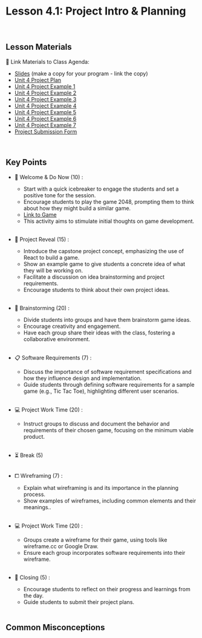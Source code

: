 # Lesson 4.1: Project Intro & Planning

<br>

## Lesson Materials

📖 Link Materials to Class Agenda:
- [Slides](https://docs.google.com/presentation/d/1hzFddScOJNM_onkJCYPv_ChLCgkasTEx5xXTKpO-vPg/edit?usp=sharing) (make a copy for your program - link the copy)
- [Unit 4 Project Plan](https://docs.google.com/document/d/1cFHqintnNaaEFSPAGKgTpyAAc0M0iaifOaJT9qcQOVI/edit?usp=sharing)
- [Unit 4 Project Example 1](https://csb-hcbz46.netlify.app/)
- [Unit 4 Project Example 2](https://csb-s99sio.netlify.app/)
- [Unit 4 Project Example 3](https://csb-8exl45.netlify.app/)
- [Unit 4 Project Example 4](https://csb-9mhv15.netlify.app/)
- [Unit 4 Project Example 5](https://csb-0c2uu6.netlify.app/)
- [Unit 4 Project Example 6](https://pwcxny.csb.app/)
- [Unit 4 Project Example 7](https://3c8rht-3000.csb.app/)
- [Project Submission Form](https://forms.gle/5BQLyaNjbMnQd1du9)

<br>

## Key Points

- 👋 Welcome & Do Now (10) :
    - Start with a quick icebreaker to engage the students and set a positive tone for the session.
    - Encourage students to play the game 2048, prompting them to think about how they might build a similar game. 
    - [Link to Game](https://play2048.co/)
    - This activity aims to stimulate initial thoughts on game development.<br><br>

- 👀 Project Reveal (15) :
    - Introduce the capstone project concept, emphasizing the use of React to build a game.
    - Show an example game to give students a concrete idea of what they will be working on.
    - Facilitate a discussion on idea brainstorming and project requirements.
    - Encourage students to think about their own project ideas.<br><br>

- 🧠 Brainstorming (20) :
    - Divide students into groups and have them brainstorm game ideas. 
    - Encourage creativity and engagement.
    - Have each group share their ideas with the class, fostering a collaborative environment.<br><br>

- 📋 Software Requirements (7) :
    - Discuss the importance of software requirement specifications and how they influence design and implementation.
    - Guide students through defining software requirements for a sample game (e.g., Tic Tac Toe), highlighting different user scenarios.<br><br>

- 💻 Project Work Time (20) :
    - Instruct groups to discuss and document the behavior and requirements of their chosen game, focusing on the minimum viable product.<br><br>

- ⏳ Break (5)<br><br>

- ⧠ Wireframing (7) :
    - Explain what wireframing is and its importance in the planning process.
    - Show examples of wireframes, including common elements and their meanings..<br><br>

- 💻 Project Work Time (20) :
    - Groups create a wireframe for their game, using tools like wireframe.cc or Google Draw. 
    - Ensure each group incorporates software requirements into their wireframe.<br><br>

- 👋 Closing (5) :
    - Encourage students to reflect on their progress and learnings from the day.
    - Guide students to submit their project plans.<br><br>


## Common Misconceptions

